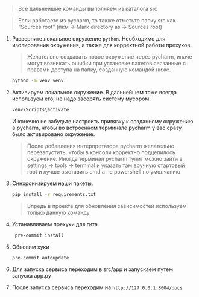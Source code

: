 > Все дальнейшие команды выполняем из каталога src

> Если работаете из pycharm, то также отметьте папку src как "Sources root"
> (пкм -> Mark directory as -> Sources root)

1. Разверните локальное окружение `python`. Необходимо для изолирования окружения, а также для корректной работы
   прехуков.
   > Желательно создавать новое окружение через pycharm, иначе могут возникать ошибки при установке пакетов связанные с
   > правами доступа на папку, созданную командой ниже.
    ```bash
    python -m venv venv
    ```

2. Активируем локальное окружение. В дальнейшем тоже всегда используем его, не надо засорять систему мусором.
    ```bash
   venv\Scripts\activate
    ```
   И конечно не забудьте настроить привязку к созданному окружению в pycharm, чтобы во встроенном терминале pycharm у
   вас сразу было активировано окружение.
   > После добавления интерпретатора pycharm желательно перезапустить, чтобы в консоли корректно подцепилось окружение.
   > Иногда терминал pycharm тупит можно зайти в settings -> tools -> terminal и указать там вручную стартовый root и лучше выставить cmd а не powershell по умолчанию

3. Синхронизируем наши пакеты.
   ```bash
   pip install -r requirements.txt
    ```
   > Впредь в проекте для обновления зависимостей используем только данную команду
4. Устанавливаем прехуки для гита
   ```bash
    pre-commit install
    ```
5. Обновим хуки 
    ```bash
    pre-commit autoupdate
    ```
6. Для запуска сервиса переходим в src/app и запускаем путем запуска app.py
7. После запуска сервиса переходим на `http://127.0.0.1:8004/docs`